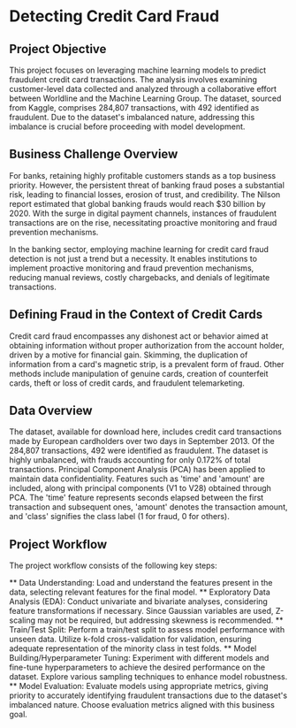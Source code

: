 # Detecting Credit Card Fraud

## Project Objective
This project focuses on leveraging machine learning models to predict fraudulent credit card transactions. The analysis involves examining customer-level data collected and analyzed through a collaborative effort between Worldline and the Machine Learning Group. The dataset, sourced from Kaggle, comprises 284,807 transactions, with 492 identified as fraudulent. Due to the dataset's imbalanced nature, addressing this imbalance is crucial before proceeding with model development.

## Business Challenge Overview
For banks, retaining highly profitable customers stands as a top business priority. However, the persistent threat of banking fraud poses a substantial risk, leading to financial losses, erosion of trust, and credibility. The Nilson report estimated that global banking frauds would reach $30 billion by 2020. With the surge in digital payment channels, instances of fraudulent transactions are on the rise, necessitating proactive monitoring and fraud prevention mechanisms.

In the banking sector, employing machine learning for credit card fraud detection is not just a trend but a necessity. It enables institutions to implement proactive monitoring and fraud prevention mechanisms, reducing manual reviews, costly chargebacks, and denials of legitimate transactions.

## Defining Fraud in the Context of Credit Cards
Credit card fraud encompasses any dishonest act or behavior aimed at obtaining information without proper authorization from the account holder, driven by a motive for financial gain. Skimming, the duplication of information from a card's magnetic strip, is a prevalent form of fraud. Other methods include manipulation of genuine cards, creation of counterfeit cards, theft or loss of credit cards, and fraudulent telemarketing.

## Data Overview
The dataset, available for download here, includes credit card transactions made by European cardholders over two days in September 2013. Of the 284,807 transactions, 492 were identified as fraudulent. The dataset is highly unbalanced, with frauds accounting for only 0.172% of total transactions. Principal Component Analysis (PCA) has been applied to maintain data confidentiality. Features such as 'time' and 'amount' are included, along with principal components (V1 to V28) obtained through PCA. The 'time' feature represents seconds elapsed between the first transaction and subsequent ones, 'amount' denotes the transaction amount, and 'class' signifies the class label (1 for fraud, 0 for others).

## Project Workflow
The project workflow consists of the following key steps:

** Data Understanding: Load and understand the features present in the data, selecting relevant features for the final model.
** Exploratory Data Analysis (EDA): Conduct univariate and bivariate analyses, considering feature transformations if necessary. Since Gaussian variables are used, Z-scaling may not be required, but addressing skewness is recommended.
** Train/Test Split: Perform a train/test split to assess model performance with unseen data. Utilize k-fold cross-validation for validation, ensuring adequate representation of the minority class in test folds.
** Model Building/Hyperparameter Tuning: Experiment with different models and fine-tune hyperparameters to achieve the desired performance on the dataset. Explore various sampling techniques to enhance model robustness.
** Model Evaluation: Evaluate models using appropriate metrics, giving priority to accurately identifying fraudulent transactions due to the dataset's imbalanced nature. Choose evaluation metrics aligned with this business goal.